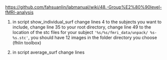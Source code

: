 https://github.com/fahsuanlin/labmanual/wiki/48.-Group%E2%80%90level-fMRI-analysis

1. in script show_individual_surf change lines 4 to the subjects you want to include, change line 35 to your root directory, change line 49 to the location of the stc files for your subject `'%s/%s/fmri_data/unpack/ %s-%s.stc'`, you should have 12 images in the folder directory you choose (fhlin toolbox)

2. in script average_surf change lines 
